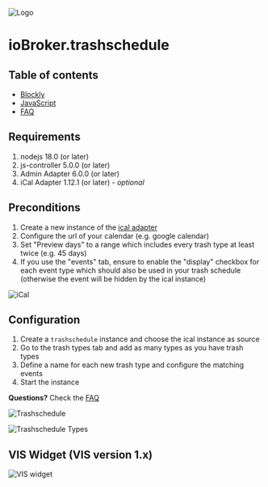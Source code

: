 ![Logo](../../admin/trashschedule.png)

# ioBroker.trashschedule

## Table of contents

- [Blockly](blockly.md)
- [JavaScript](javascript.md)
- [FAQ](faq.md)

## Requirements

1. nodejs 18.0 (or later)
2. js-controller 5.0.0 (or later)
3. Admin Adapter 6.0.0 (or later)
4. iCal Adapter 1.12.1 (or later) - *optional*

## Preconditions

1. Create a new instance of the [ical adapter](https://github.com/iobroker-community-adapters/ioBroker.ical)
2. Configure the url of your calendar (e.g. google calendar)
3. Set "Preview days" to a range which includes every trash type at least twice (e.g. 45 days)
4. If you use the "events" tab, ensure to enable the "display" checkbox for each event type which should also be used in your trash schedule (otherwise the event will be hidden by the ical instance)

![iCal](./img/ical.png)

## Configuration

1. Create a ```trashschedule``` instance and choose the ical instance as source
2. Go to the trash types tab and add as many types as you have trash types
3. Define a name for each new trash type and configure the matching events
4. Start the instance

**Questions?** Check the [FAQ](./faq.md)

![Trashschedule](./img/trashschedule.png)

![Trashschedule Types](./img/trashschedule_types.png)

## VIS Widget (VIS version 1.x)

![VIS widget](./img/vis.png)
